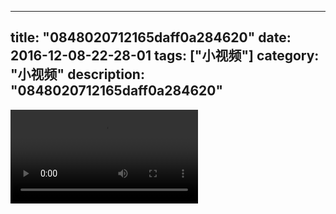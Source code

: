 
---
title: "0848020712165daff0a284620"
date: 2016-12-08-22-28-01
tags: ["小视频"]
category: "小视频"
description: "0848020712165daff0a284620"
---
<video src="http://ohtsqip0g.bkt.clouddn.com/0848020712165daff0a284620.mp4" controls="controls"></video>
